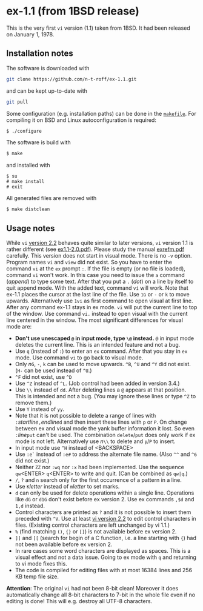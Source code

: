 # ex-1.1 (from 1BSD release)
This is the very first `vi` version (1.1) taken from 1BSD.
It had been released on January 1, 1978.
## Installation notes
The software is downloaded with
```sh
git clone https://github.com/n-t-roff/ex-1.1.git
```
and can be kept up-to-date with
```sh
git pull
```
Some configuration (e.g. installation paths) can be done in the
[`makefile`](https://github.com/n-t-roff/ex-1.1/blob/master/Makefile.in).
For compiling it on BSD and Linux autoconfiguration is required:
```sh
$ ./configure
```
The software is build with
```sh
$ make
```
and installed with
```
$ su
# make install
# exit
```
All generated files are removed with
```sh
$ make distclean
```
## Usage notes
While `vi`
[version 2.2](https://github.com/n-t-roff/ex-2.2)
behaves quite similar to later versions,
`vi` version 1.1 is rather different (see
[ex1.1-2.0.pdf](http://n-t-roff.github.io/ex/3.2/ex1.1-2.0.pdf)).
Please study the manual
[exrefm.pdf](http://n-t-roff.github.io/ex/1.1/exrefm.pdf)
carefully.
This version does not start in visual mode.
There is no `-v` option.
Program names `vi` and `view` did not exist.
So you have to enter the command `vi` at the `ex` prompt `:`.
If the file is empty (or no file is loaded), command `vi` won't
work.
In this case you need to issue the `a` command (*append*) to type
some text.
After that you put a `.` (*dot*) on a line by itself to quit
append mode.
With the added text, command `vi` will work.
Note that ex-1.1 places the cursor at the last line of the file.
Use `1G` or `-` or `k` to move upwards.
Alternatively use `1vi` as first command to open visual at first line.
After any command ex-1.1 stays in ex mode.
`vi` will put the current line to top of the window.
Use command `vi.` instead to open visual with the current line
centered in the window.
The most significant differences for visual mode are:
* **Don't use unescaped `@` in input mode, type `\@` instead.**
  `@` in input mode deletes the current line.
  This is an intended feature and not a bug.
* Use `q` (instead of `:`) to enter an `ex` command.
  After that you stay in `ex` mode.
  Use command `vi` to go back to visual mode.
* Only *n*`G`, `-`, `k` can be used to move upwards.
  `^B`, `^U` and `^Y` did not exist.
  (`H-` can be used instead of `^U`.)
* `^F` did not exist, use `^D`
* Use `^Z` instead of `^L`.
  (Job control had been added in version 3.4.)
* Use `\\` instead of `dd`.
  After deleting lines a `@` appears at that position.
  This is intended and not a bug.
  (You may ignore these lines or type `^Z` to remove them.)
* Use `Y` instead of `yy`.
* Note that it is not possible to delete a range of lines
  with `:`*startline*`,`*endline*`d` and then insert these
  lines with `p` or `P`.
  On change between ex and visual mode the yank buffer
  information it lost.
  So even `:`*line*`put` can't be used.
  The combination `delete`/`put` does only work if ex
  mode is not left.
  Alternatively use *n*`\\` to delete and `p`/`P` to
  insert.
* In input mode use `^H` instead of &lt;BACKSPACE&gt;
* Use `` :e` `` instead of `:e#` to address the alternate
  file name.
  (Also `^^` and `^6` did not exist.)
* Neither `ZZ` nor `:wq` nor `:x` had been implemented.
  Use the sequence `qw`&lt;ENTER&gt; `q`&lt;ENTER&gt;
  to write and quit.
  (Can be combined as `qw|q`.)
* `/`, `?` and `n` search only for the first occurrence
  of a pattern in a line.
* Use `K`*letter* instead of `m`*letter* to set marks.
* `d` can only be used for delete operations within
  a single line.
  Operations like `dG` or `d1G` don't exist before ex
  version 2.
  Use ex commands `,$d` and `1,d` instead.
* Control characters are printed as `?` and it is not
  possible to insert them preceded with `^V`.
  Use at least
  [vi version 2.2](https://github.com/n-t-roff/ex-2.2)
  to edit control characters in files.
  (Existing control characters are left unchanged by
  vi 1.1.)
* `%` (find matching `()`, `{}` or `[]`) is not
  available before ex version 2.
* `]]` and `[[` (search for begin of a C function,
  i.e. a line starting with `{`) had not been available
  before ex version 2.
* In rare cases some word characters are displayed as
  spaces.
  This is a visual effect and not a data issue.
  Going to ex mode with `q` and returning to vi mode
  fixes this.
* The code is compiled for editing files with at most
  16384 lines and 256 KB temp file size.

**Attention**:
The original `vi` had not been 8-bit clean!
Moreover it does automatically change all 8-bit characters to 7-bit
in the whole file even if no editing is done!
This will e.g. destroy all UTF-8 characters.
